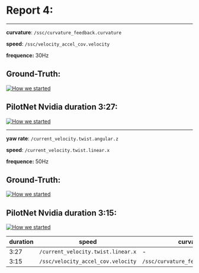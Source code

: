 
# Report 4:

-----

**curvature**: `/ssc/curvature_feedback.curvature`

**speed**: `/ssc/velocity_accel_cov.velocity`

**frequence:** 30Hz

## Ground-Truth:
<a href="https://www.youtube.com/watch?v=bZELpneieKk"><img src="https://img.youtube.com/vi/bZELpneieKk/0.jpg" alt="How we started"></a>

## PilotNet Nvidia duration 3:27:
<a href="https://www.youtube.com/watch?v=IrB3lfJ73Bw"><img src="https://img.youtube.com/vi/IrB3lfJ73Bw/0.jpg" alt="How we started"></a>

-----

**yaw rate**: `/current_velocity.twist.angular.z`

**speed**: `/current_velocity.twist.linear.x`

**frequence:** 50Hz

## Ground-Truth:
<a href="https://www.youtube.com/watch?v=yw5W_m6XDOw"><img src="https://img.youtube.com/vi/yw5W_m6XDOw/0.jpg" alt="How we started"></a>

## PilotNet Nvidia duration 3:15:
<a href="https://www.youtube.com/watch?v=dvgowutxJ14"><img src="https://img.youtube.com/vi/dvgowutxJ14/0.jpg" alt="How we started"></a>



|duration|speed|curvature|yaw_rate|frequency|
|---|---|---|---|---|
|3:27|`/current_velocity.twist.linear.x`| - |`/current_velocity.twist.angular.z`|50|
|3:15|`/ssc/velocity_accel_cov.velocity`|`/ssc/curvature_feedback.curvature`| - |30|
